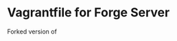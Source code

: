 # Vagrantfile for Forge Server

Forked version of [](https://github.com/stephen-mw/vagrant_minecraft)
